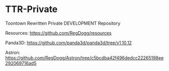 # TTR-Private

Toontown Rewritten Private DEVELOPMENT Repository

Resources: https://github.com/RegDogg/resources

Panda3D: https://github.com/panda3d/panda3d/tree/v1.10.12

Astron: https://github.com/RegDogg/Astron/tree/c5bcdba42f496dedcc22265198ee292069716ad5
